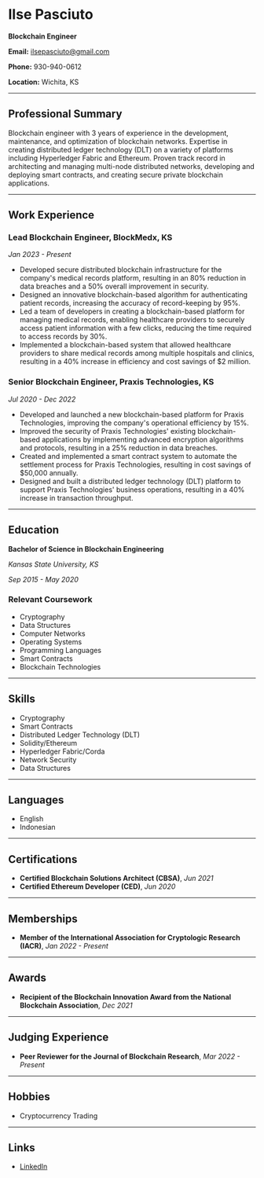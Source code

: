 # Ilse Pasciuto

**Blockchain Engineer**

**Email:** ilsepasciuto@gmail.com

**Phone:** 930-940-0612

**Location:** Wichita, KS

---

## Professional Summary

Blockchain engineer with 3 years of experience in the development, maintenance, and optimization of blockchain networks. Expertise in creating distributed ledger technology (DLT) on a variety of platforms including Hyperledger Fabric and Ethereum. Proven track record in architecting and managing multi-node distributed networks, developing and deploying smart contracts, and creating secure private blockchain applications.

---

## Work Experience

### Lead Blockchain Engineer, BlockMedx, KS
*Jan 2023 - Present*

- Developed secure distributed blockchain infrastructure for the company's medical records platform, resulting in an 80% reduction in data breaches and a 50% overall improvement in security.
- Designed an innovative blockchain-based algorithm for authenticating patient records, increasing the accuracy of record-keeping by 95%.
- Led a team of developers in creating a blockchain-based platform for managing medical records, enabling healthcare providers to securely access patient information with a few clicks, reducing the time required to access records by 30%.
- Implemented a blockchain-based system that allowed healthcare providers to share medical records among multiple hospitals and clinics, resulting in a 40% increase in efficiency and cost savings of $2 million.

### Senior Blockchain Engineer, Praxis Technologies, KS
*Jul 2020 - Dec 2022*

- Developed and launched a new blockchain-based platform for Praxis Technologies, improving the company's operational efficiency by 15%.
- Improved the security of Praxis Technologies' existing blockchain-based applications by implementing advanced encryption algorithms and protocols, resulting in a 25% reduction in data breaches.
- Created and implemented a smart contract system to automate the settlement process for Praxis Technologies, resulting in cost savings of $50,000 annually.
- Designed and built a distributed ledger technology (DLT) platform to support Praxis Technologies' business operations, resulting in a 40% increase in transaction throughput.

---

## Education

**Bachelor of Science in Blockchain Engineering**

*Kansas State University, KS*

*Sep 2015 - May 2020*

### Relevant Coursework

- Cryptography
- Data Structures
- Computer Networks
- Operating Systems
- Programming Languages
- Smart Contracts
- Blockchain Technologies

---

## Skills

- Cryptography
- Smart Contracts
- Distributed Ledger Technology (DLT)
- Solidity/Ethereum
- Hyperledger Fabric/Corda
- Network Security
- Data Structures

---

## Languages

- English
- Indonesian

---

## Certifications

- **Certified Blockchain Solutions Architect (CBSA)**, *Jun 2021*
- **Certified Ethereum Developer (CED)**, *Jun 2020*

---

## Memberships

- **Member of the International Association for Cryptologic Research (IACR)**, *Jan 2022 - Present*

---

## Awards

- **Recipient of the Blockchain Innovation Award from the National Blockchain Association**, *Dec 2021*

---

## Judging Experience

- **Peer Reviewer for the Journal of Blockchain Research**, *Mar 2022 - Present*

---

## Hobbies

- Cryptocurrency Trading

---

## Links

- [LinkedIn](https://linkedin.com/in/ilsepasciuto)